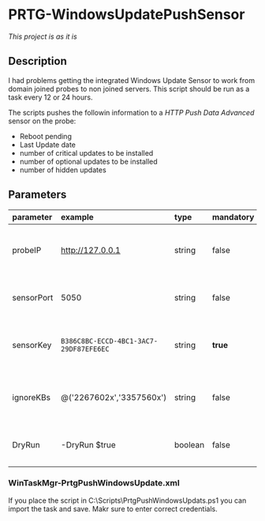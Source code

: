 # PRTG-WindowsUpdatePushSensor
*This project is as it is*

## Description
I had problems getting the integrated Windows Update Sensor to work from domain joined probes to non joined servers.
This script should be run as a task every 12 or 24 hours.

The scripts pushes the followin information to a *HTTP Push Data Advanced* sensor on the probe:
- Reboot pending
- Last Update date
- number of critical updates to be installed
- number of optional updates to be installed
- number of hidden updates

## Parameters
| parameter | example                                   | type    | mandatory | default          | description
|:----------|:------------------------------------------|:--------|:----------|:-----------------|:------
| probeIP   | http://127.0.0.1                          | string  | false     | http://127.0.0.1 | the ip of the probe wehere the push sensor is
| sensorPort| 5050                                      | string  | false     | 5050             | 5050 default http / 5051 default https
| sensorKey | ``B386C8BC-ECCD-4BC1-3AC7-29DF87EFE6EC``  | string  | **true**  | KEY              | the sensors key. this parameter has to be set!
| ignoreKBs | @('2267602x','3357560x')                  | string  | false     | @('2267602x')    | KB226602 = Security Intelligence-Update for Defender
| DryRun    | -DryRun $true                             | boolean | false     | $false           | does not send results to PRTG Probe


### WinTaskMgr-PrtgPushWindowsUpdate.xml
If you place the script in C:\Scripts\PrtgPushWindowsUpdats.ps1 you can import the task and save. Makr sure to enter correct credentials.
